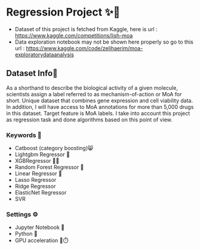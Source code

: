 # Regression Project ✨💊
- Dataset of this project is fetched from Kaggle, here is url : https://www.kaggle.com/competitions/lish-moa 
- Data exploration notebook may not be shown here properly so go to this url : https://www.kaggle.com/code/zelihaerim/moa-exploratorydataanalysis


## Dataset Info💊
As a shorthand to describe the biological activity of a given molecule, scientists assign a label referred to as mechanism-of-action or MoA for short.
Unique dataset that combines gene expression and cell viability data. In addition, I will have access to MoA annotations for more than 5,000 drugs in this dataset.
Target feature is MoA labels. I take into account this project as regression task and done algorithms based on this point of view.
### Keywords 🔑
- Catboost (category boosting)😸
- Lightgbm Regressor 🦜
- XGBRegressor 🏃🏻
- Random Forest Regressor 🌳
- Linear Regressor 📏
- Lasso Regressor
- Ridge Regressor
- ElasticNet Regressor
- SVR
### Settings ⚙️
- Jupyter Notebook 📒
- Python 🐍
- GPU acceleration 🚀⏱️
